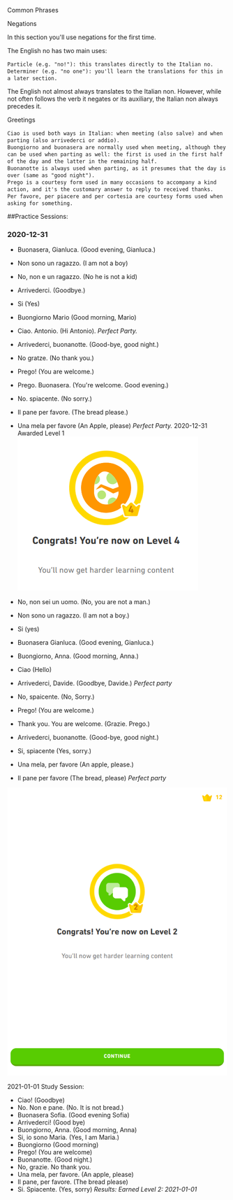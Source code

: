 Common Phrases

Negations

In this section you'll use negations for the first time.

The English no has two main uses:

    Particle (e.g. "no!"): this translates directly to the Italian no.
    Determiner (e.g. "no one"): you'll learn the translations for this in a later section.

The English not almost always translates to the Italian non. However, while not often follows the verb it negates or its auxiliary, the Italian non always precedes it.

Greetings

    Ciao is used both ways in Italian: when meeting (also salve) and when parting (also arrivederci or addio).
    Buongiorno and buonasera are normally used when meeting, although they can be used when parting as well: the first is used in the first half of the day and the latter in the remaining half.
    Buonanotte is always used when parting, as it presumes that the day is over (same as "good night").
    Prego is a courtesy form used in many occasions to accompany a kind action, and it's the customary answer to reply to received thanks.
    Per favore, per piacere and per cortesia are courtesy forms used when asking for something.

##Practice Sessions:
### 2020-12-31
* Buonasera, Gianluca. (Good evening, Gianluca.)
* Non sono un ragazzo. (I am not a boy)
* No, non e un ragazzo. (No he is not a kid)
* Arrivederci. (Goodbye.)
* Si (Yes) 
* Buongiorno Mario (Good morning, Mario)
* Ciao. Antonio. (Hi Antonio).
*Perfect Party.*

* Arrivederci, buonanotte. (Good-bye, good night.)
* No gratze. (No thank you.)
* Prego! (You are welcome.)
* Prego. Buonasera. (You're welcome. Good evening.) 
* No. spiacente. (No sorry.) 
* Il pane per favore. (The bread please.)
* Una mela per favore (An Apple, please)
*Perfect Party.*
2020-12-31 Awarded Level 1
![Practice-Session](https://github.com/EO4wellness/T-I-L/blob/main/polyglot/italiano/castle-1/2020-12-24_next-level-Italian-Castle1-skill2.png)

* No, non sei un uomo. (No, you are not a man.)
* Non sono un ragazzo. (I am not a boy.)
* Si (yes)
* Buonasera Gianluca. (Good evening, Gianluca.)
* Buongiorno, Anna. (Good morning, Anna.)
* Ciao (Hello)
* Arrivederci, Davide. (Goodbye, Davide.)
*Perfect party*

* No, spaicente. (No, Sorry.)
* Prego! (You are welcome.)
* Thank you.  You are welcome. (Grazie. Prego.)
* Arrivederci, buonanotte. (Good-bye, good night.)
* Si, spiacente (Yes, sorry.)
* Una mela, per favore (An apple, please.)
* Il pane per favore (The bread, please)
*Perfect party*

![Level2-Castle1-Phrases](https://github.com/EO4wellness/T-I-L/blob/main/polyglot/italiano/castle-1/2020-12-31-Level2.png)

2021-01-01 Study Session:
* Ciao! (Goodbye)
* No. Non e pane. (No. It is not bread.)
* Buonasera Sofia. (Good evening Sofia)
* Arrivederci! (Good bye)
* Buongiorno, Anna. (Good morning, Anna)
* Si, io sono Maria. (Yes, I am Maria.)
* Buongiorno (Good morning)
* Prego! (You are welcome)
* Buonanotte. (Good night.)
* No, grazie. No thank you. 
* Una mela, per favore. (An apple, please)
* Il pane, per favore. (The bread please)
* Si. Spiacente. (Yes, sorry)
*Results: Earned Level 2: 2021-01-01*

